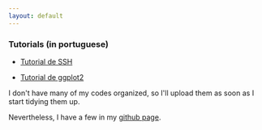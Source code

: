 ```yaml
---
layout: default
---
```


### Tutorials (in portuguese)

- [Tutorial de SSH](../tutorial-ssh.html)

- [Tutorial de ggplot2](../tutorial-ggplot2.html)

I don't have many of my codes organized, so I'll upload them as soon as I start tidying them up.

Nevertheless, I have a few in my [github page](https://github.com/gburin/labmeme).

